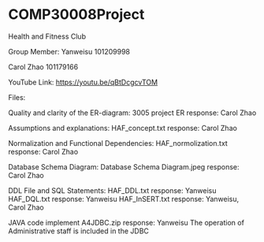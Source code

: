 # COMP30008Project
Health and Fitness Club

Group Member: 
Yanweisu 
101209998

Carol Zhao
101179166

YouTube Link: https://youtu.be/qBtDcgcvTOM

Files:

Quality and clarity of the ER-diagram: 
3005 project ER
response: Carol Zhao

Assumptions and explanations:
HAF_concept.txt
response: Carol Zhao

Normalization and Functional Dependencies:
HAF_normolization.txt
response: Carol Zhao

Database Schema Diagram: 
Database Schema Diagram.jpeg
response: Carol Zhao

DDL File and SQL Statements: 
HAF_DDL.txt
response: Yanweisu
HAF_DQL.txt
response: Yanweisu
HAF_InSERT.txt
response: Yanweisu, Carol Zhao

JAVA code implement
A4JDBC.zip
response: Yanweisu
The operation of Administrative staff is included in the JDBC
